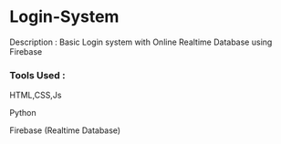 # Login-System

Description : Basic Login system with Online Realtime Database using Firebase

### Tools Used :

HTML,CSS,Js

Python

Firebase (Realtime Database)
